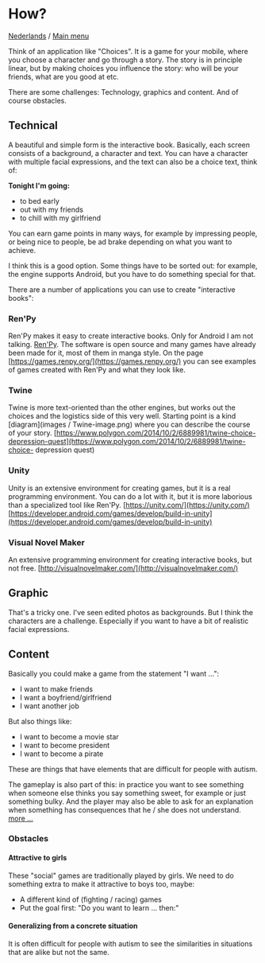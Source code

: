 # How?
[Nederlands](HOW_nl) / [Main menu](README_en)  

Think of an application like "Choices". It is a game for your mobile, where you choose a character and go through a story.
The story is in principle linear, but by making choices you influence the story:
who will be your friends, what are you good at etc.

There are some challenges: Technology, graphics and content. And of course obstacles.

## Technical
A beautiful and simple form is the interactive book.
Basically, each screen consists of a background, a character and text. You can have a character with multiple facial expressions,
and the text can also be a choice text, think of:

__Tonight I'm going:__
* to bed early
* out with my friends
* to chill with my girlfriend

You can earn game points in many ways, for example by impressing people, or being nice to people,
be ad brake depending on what you want to achieve.

I think this is a good option. Some things have to be sorted out:
for example, the engine supports Android, but you have to do something special for that.

There are a number of applications you can use to create "interactive books":

### Ren'Py
Ren'Py makes it easy to create interactive books. Only for Android I am not talking.
[Ren'Py](http://www.renpy.org). The software is open source and many games have already been made for it, most of them in manga style. On the page
[https://games.renpy.org/](https://games.renpy.org/) you can see examples of games created with Ren'Py and what they look like.
### Twine
Twine is more text-oriented than the other engines, but works out the choices and the logistics side of this very well. Starting point is a kind
[diagram](images / Twine-image.png)
where you can describe the course of your story.
[https://www.polygon.com/2014/10/2/6889981/twine-choice-depression-quest](https://www.polygon.com/2014/10/2/6889981/twine-choice- depression quest)
### Unity
Unity is an extensive environment for creating games, but it is a real programming environment. You can do a lot with it, but it is more laborious than a specialized tool like Ren'Py.
[https://unity.com/](https://unity.com/)
[https://developer.android.com/games/develop/build-in-unity](https://developer.android.com/games/develop/build-in-unity)
### Visual Novel Maker
An extensive programming environment for creating interactive books, but not free.
[http://visualnovelmaker.com/](http://visualnovelmaker.com/)

## Graphic
That's a tricky one. I've seen edited photos as backgrounds. But I think the characters are a challenge.
Especially if you want to have a bit of realistic facial expressions.

## Content
Basically you could make a game from the statement "I want ...":
* I want to make friends
* I want a boyfriend/girlfriend
* I want another job

But also things like:
* I want to become a movie star
* I want to become president
* I want to become a pirate

These are things that have elements that are difficult for people with autism.

The gameplay is also part of this: in practice you want to see something when someone else thinks you say something sweet, for example
or just something bulky. And the player may also be able to ask for an explanation when something has consequences that he / she does not understand.
[more ...](CONTENT_en)

### Obstacles
####  Attractive to girls
These "social" games are traditionally played by girls. We need to do something extra to make it attractive to boys too, maybe:
- A different kind of (fighting / racing) games
- Put the goal first: "Do you want to learn ... then:"

#### Generalizing from a concrete situation
It is often difficult for people with autism to see the similarities in situations that are alike but not the same.
